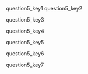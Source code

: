 question5_key1
question5_key2




question5_key3


question5_key4


question5_key5


question5_key6


question5_key7
